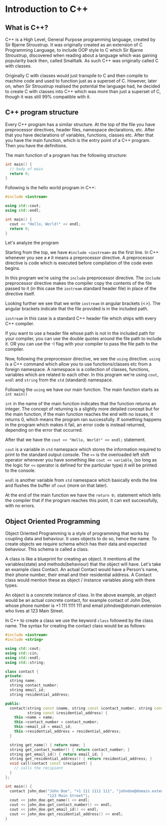 # Introduction to C++

## What is C++?

C++ is a High Level, General Purpose programming language, created by
Sir Bjarne Stroustrup. It was originally created as an extension of C
Programming Language, to include OOP style to C which Sir Bjarne Stroustrup,
discovered when reading about a language which was gaining popularity back then,
called Smalltalk. As such C++ was originally called C with classes.

Originally C with classes would just transpile to C and then compile to machine
code and used to function just as a superset of C. However, later on, when
Sir Stroustrup realised the potential the language had, he decided to create
C with classes into C++ which was more than just a superset of C,
though it was still 99% compatible with it.

## C++ program structure

Every C++ program has a similar structure. At the top of the file you have
preprocessor directives, header files, namespace declarations, etc. After that
you have declarations of variables, functions, classes etc. After that you have
the main function, which is the entry point of a C++ program. Then you have the
definitions.

The main function of a program has the following structure:

```c++
int main() {
  // body of main
  return 0;
}
```

Following is the hello world program in C++:

```cpp
#include <iostream>

using std::cout;
using std::endl;

int main() {
  cout << "Hello, World!" << endl;
  return 0;
}
```

Let's analyze the program

Starting from the top, we have `#include <iostream>` as the first line.
In C++ whenever you see a `#` it means a preprocessor directive. A preprocessor
directive is code which is executed before compilation of the code even begins.

In this program we're using the `include` preprocessor directive.
The `include` preprocessor directive makes the compiler copy the contents of the
file passed to it (in this case the `iostream` standard header file) in place of
the directive itself.

Looking further we see that we write `iostream` in angular brackets (<>).
The angular brackets indicate that the file provided is in the included path.

`iostream` in this case is a standard C++ header file which ships with every C++
compiler.

If you want to use a header file whose path is not in the included path for your
compiler, you can use the double quotes around the file path to include it. OR you
can use the -I flag with your compiler to pass the file path to the compiler.

Now, following the preprocessor directive, we see the `using` directive.
`using` is a C++ command which allow you to use functions/classes etc
from a foreign namespace. A namespace is a collection of classes, functions, variables
which are related to each other. In this program we're using `cout`, `endl` and `string`
from the `std` (standard) namespace.

Following the `using` we have our main function. The main function starts as
`int main()`

`int` in the name of the main function indicates that the function returns an integer.
The concept of returning is a slightly more detailed concept but for the main function,
if the main function reaches the end with no issues, it returns 0, which means
the program ran successfully. If something happens in the program which makes it
fail, an error code is instead returned, depending on the error that occurred.

After that we have the `cout << "Hello, World!" << endl;` statement.

`cout` is a variable in `std` namespace which stores the information required to
print to the standard output console. The `<<` is the overloaded left shift operator
whenever you have something like `cout << variable`, (so long as the logic for `<<`
operator is defined for the particular type) it will be printed to the console.

`endl` is another variable from `std` namespace which basically ends the line
and flushes the buffer of `cout` (more on that later).

At the end of the main function we have the `return 0;` statement which tells the
compiler that if the program reaches this point, it can exit successfully, with
no errors.

## Object Oriented Programming

Object Oriented Programming is a style of programming that works by coupling data
and behaviour. It uses objects to do so, hence the name. To create objects we require
schema which has their data and expected behaviour. This schema is called a class.

A class is like a blueprint for creating an object. It mentions all the variables(state)
and methods(behaviour) that the object will have. Let's take an example class Contact.
An actual Contact would have a Person's name, their phone number, their email and
their residential address. A Contact class would mention these as object / instance
variables along with there types.

An object is a concrete instance of class. In the above example, an object would
be an actual concrete contact, for example contact of John Doe, whose phone number
is +1 111 1111 111 and email johndoe@domain\.extension who lives at 123 Main Street.

In C++ to create a class we use the keyword `class` followed by the class name.
The syntax for creating the contact class would be as follows:

```cpp
#include <iostream>
#include <string>

using std::cout;
using std::cin;
using std::endl;
using std::string;

class contact {
private:
  string name;
  string contact_number;
  string email_id;
  string residential_address;

public:
  contact(string const &name, string const &contact_number, string const &email_id,
          string const &residential_address) {
    this->name = name;
    this->contact_number = contact_number;
    this->email_id = email_id;
    this->residential_address = residential_address;
  }

  string get_name() { return name; }
  string get_contact_number() { return contact_number; }
  string get_email_id() { return email_id; }
  string get_residential_address() { return residential_address; }
  void call(contact const &recipient) {
    // calls the recipient
  }
};

int main() {
  contact john_doe("John Doe", "+1 111 1111 111", "johndoe@domain.extension",
                   "123 Main Street");
  cout << john_doe.get_name() << endl;
  cout << john_doe.get_contact_number() << endl;
  cout << john_doe.get_email_id() << endl;
  cout << john_doe.get_residential_address() << endl;
}
```
